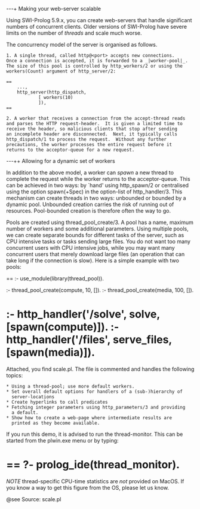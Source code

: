 ---+ Making your web-server scalable

Using SWI-Prolog 5.9.x, you can create web-servers that handle
significant numbers of concurrent clients. Older versions of SWI-Prolog
have severe limits on the number of _threads_ and scale much worse.

The concurrency model of the server is organised as follows.

    1. A single thread, called http@<port> accepts new connections.
    Once a connection is accepted, it is forwarded to a _|worker-pool|_.
    The size of this pool is controlled by http_workers/2 or using the
    workers(Count) argument of http_server/2:

	==
		...,
		http_server(http_dispatch,
			    [ workers(10)
			    ]),
	==

    2. A worker that receives a connection from the accept-thread reads
    and parses the HTTP request-header.  It is given a limited time to
    receive the header, so malicious clients that stop after sending
    an incomplete header are disconnected.  Next, it typically calls
    http_dispatch/1 to process the request.  Without any further
    precautions, the worker processes the entire request before it
    returns to the acceptor-queue for a new request.

---++ Allowing for a dynamic set of workers

In addition to the above model, a worker can _spawn_ a new thread to
complete the request while the worker returns to the acceptor-queue.
This can be achieved in two ways: by `hand' using http_spawn/2 or
centralised using the option spawn(+Spec) in the option-list of
http_handler/3. This mechanism can create threads in two ways: unbounded
or bounded by a dynamic pool. Unbounded creation carries the risk of
running out of resources.  Pool-bounded creation is therefore often the
way to go.

Pools are created using thread_pool_create/3. A pool has a name, maximum
number of workers and some additional parameters.  Using multiple pools,
we can create separate bounds for different tasks of the server, such as
CPU intensive tasks or tasks sending large files.  You do not want too
many concurrent users with CPU intensive jobs, while you may want many
concurrent users that merely download large files (an operation that can
take long if the connection is slow).  Here is a simple example with two
pools:

==
:- use_module(library(thread_pool)).

:- thread_pool_create(compute,  10, []).
:- thread_pool_create(media,   100, []).

:- http_handler('/solve', solve,       [spawn(compute)]).
:- http_handler('/files', serve_files, [spawn(media)]).
==

Attached, you find scale.pl.  The  file   is  commented  and handles the
following topics:

    * Using a thread-pool; use more default workers.
    * Set overall default options for handlers of a (sub-)hierarchy of
      server-locations
    * Create hyperlinks to call predicates
    * Fetching integer parameters using http_parameters/3 and providing
      a default.
    * Show how to create a web-page where intermediate results are
      printed as they become available.

If you run this demo, it is advised to run the thread-monitor.  This can
be started from the plwin.exe menu or by typing:

==
?- prolog_ide(thread_monitor).
==

*NOTE* thread-specific CPU-time statistics are _not_ provided on MacOS.
If you know a way to get this figure from the OS, please let us know.

@see Source: scale.pl
